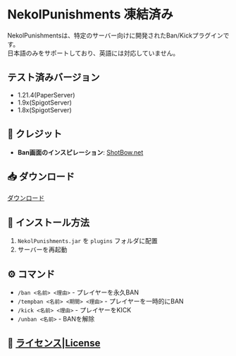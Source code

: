# NekolPunishments 凍結済み

NekolPunishmentsは、特定のサーバー向けに開発されたBan/Kickプラグインです。  
日本語のみをサポートしており、英語には対応していません。  

## テスト済みバージョン
- 1.21.4(PaperServer)
- 1.9x(SpigotServer)
- 1.8x(SpigotServer)

## 📜 クレジット  
- **Ban画面のインスピレーション**: [ShotBow.net](https://shotbow.net/)  

## 📥 ダウンロード  
  [ダウンロード](https://github.com/dada994a/NekolPunishments/releases)

## 🔧 インストール方法  
1. `NekolPunishments.jar` を `plugins` フォルダに配置  
2. サーバーを再起動  

## ⚙️ コマンド  
- `/ban <名前> <理由>` - プレイヤーを永久BAN
- `/tempban <名前> <期間> <理由>` - プレイヤーを一時的にBAN
- `/kick <名前> <理由>` - プレイヤーをKICK  
- `/unban <名前>` - BANを解除  

## 📄 [ライセンス](https://github.com/dada994a/AnniPunishments/blob/master/License-ja.md)|[License](https://github.com/dada994a/AnniPunishments/blob/master/License.md)


